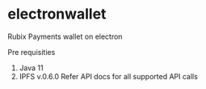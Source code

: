 # electronwallet
Rubix Payments wallet on electron

Pre requisities 
1. Java 11
2. IPFS v.0.6.0
 Refer API docs for all supported API calls
